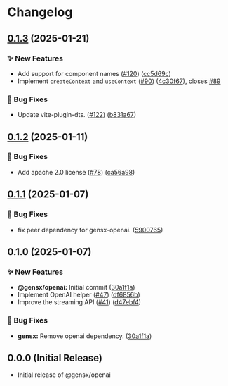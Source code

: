# Changelog

## [0.1.3](https://github.com/cortexclick/gensx/compare/gensx-openai-v0.1.2...gensx-openai-v0.1.3) (2025-01-21)


### ✨ New Features

* Add support for component names ([#120](https://github.com/cortexclick/gensx/issues/120)) ([cc5d69c](https://github.com/cortexclick/gensx/commit/cc5d69c7c3d39f60ea85db351e445a6b1d3ef47b))
* Implement `createContext` and `useContext` ([#90](https://github.com/cortexclick/gensx/issues/90)) ([4c30f67](https://github.com/cortexclick/gensx/commit/4c30f6726c680fdabcf62734eed5035b618b2b17)), closes [#89](https://github.com/cortexclick/gensx/issues/89)


### 🐛 Bug Fixes

* Update vite-plugin-dts. ([#122](https://github.com/cortexclick/gensx/issues/122)) ([b831a67](https://github.com/cortexclick/gensx/commit/b831a670d43b2b089847c8fd244fcd178a2b2afc))

## [0.1.2](https://github.com/cortexclick/gensx/compare/gensx-openai-v0.1.1...gensx-openai-v0.1.2) (2025-01-11)


### 🐛 Bug Fixes

* Add apache 2.0 license ([#78](https://github.com/cortexclick/gensx/issues/78)) ([ca56a98](https://github.com/cortexclick/gensx/commit/ca56a98760a1c3b9f4db51e464cc95e783523ae4))

## [0.1.1](https://github.com/cortexclick/gensx/compare/gensx-openai-v0.1.0...gensx-openai-v0.1.1) (2025-01-07)


### 🐛 Bug Fixes

* fix peer dependency for gensx-openai. ([5900765](https://github.com/cortexclick/gensx/commit/59007651abaf2abc5840495758627c399c501e17))

## 0.1.0 (2025-01-07)


### ✨ New Features

* **@gensx/openai:** Initial commit ([30a1f1a](https://github.com/cortexclick/gensx/commit/30a1f1ab6f2ed40288e5179aa2babb2b64b9e9ed))
* Implement OpenAI helper ([#47](https://github.com/cortexclick/gensx/issues/47)) ([df6856b](https://github.com/cortexclick/gensx/commit/df6856b6f79afbb96e9da4cc261f4ae49ad37c66))
* Improve the streaming API ([#41](https://github.com/cortexclick/gensx/issues/41)) ([d47ebf4](https://github.com/cortexclick/gensx/commit/d47ebf4d9d1172a16dba57f01f833df9c5699e84))


### 🐛 Bug Fixes

* **gensx:** Remove openai dependency. ([30a1f1a](https://github.com/cortexclick/gensx/commit/30a1f1ab6f2ed40288e5179aa2babb2b64b9e9ed))

## 0.0.0 (Initial Release)

- Initial release of @gensx/openai
